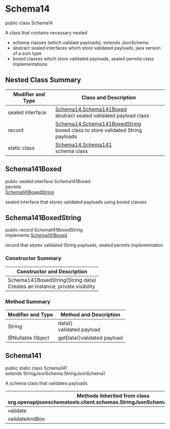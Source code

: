 # Schema14
public class Schema14<br>

A class that contains necessary nested
- schema classes (which validate payloads), extends JsonSchema
- abstract sealed interfaces which store validated payloads, java version of a sum type
- boxed classes which store validated payloads, sealed permits class implementations

## Nested Class Summary
| Modifier and Type | Class and Description |
| ----------------- | ---------------------- |
| sealed interface | [Schema14.Schema141Boxed](#schema141boxed)<br> abstract sealed validated payload class |
| record | [Schema14.Schema141BoxedString](#schema141boxedstring)<br> boxed class to store validated String payloads |
| static class | [Schema14.Schema141](#schema141)<br> schema class |

## Schema141Boxed
public sealed interface Schema141Boxed<br>
permits<br>
[Schema141BoxedString](#schema141boxedstring)

sealed interface that stores validated payloads using boxed classes

## Schema141BoxedString
public record Schema141BoxedString<br>
implements [Schema141Boxed](#schema141boxed)

record that stores validated String payloads, sealed permits implementation

### Constructor Summary
| Constructor and Description |
| --------------------------- |
| Schema141BoxedString(String data)<br>Creates an instance, private visibility |

### Method Summary
| Modifier and Type | Method and Description |
| ----------------- | ---------------------- |
| String | data()<br>validated payload |
| @Nullable Object | getData()validated payload |

## Schema141
public static class Schema141<br>
extends StringJsonSchema.StringJsonSchema1

A schema class that validates payloads

| Methods Inherited from class org.openapijsonschematools.client.schemas.StringJsonSchema.StringJsonSchema1 |
| ------------------------------------------------------------------ |
| validate                                                           |
| validateAndBox                                                     |
